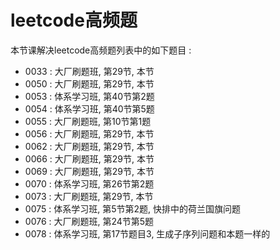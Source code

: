 # leetcode高频题

本节课解决leetcode高频题列表中的如下题目 :

* 0033 : 大厂刷题班, 第29节, 本节
* 0050 : 大厂刷题班, 第29节, 本节
* 0053 : 体系学习班, 第40节第2题
* 0054 : 体系学习班, 第40节第5题
* 0055 : 大厂刷题班, 第10节第1题
* 0056 : 大厂刷题班, 第29节, 本节
* 0062 : 大厂刷题班, 第29节, 本节
* 0066 : 大厂刷题班, 第29节, 本节
* 0069 : 大厂刷题班, 第29节, 本节
* 0070 : 体系学习班, 第26节第2题
* 0073 : 大厂刷题班, 第29节, 本节
* 0075 : 体系学习班, 第5节第2题, 快排中的荷兰国旗问题
* 0076 : 大厂刷题班, 第24节第5题
* 0078 : 体系学习班, 第17节题目3, 生成子序列问题和本题一样的